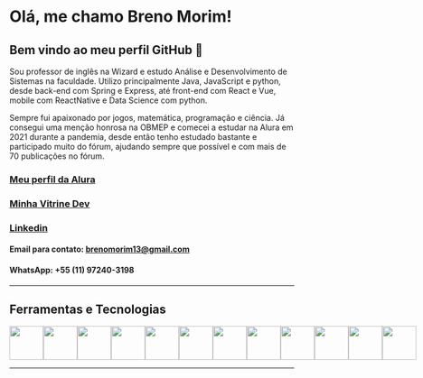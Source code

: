 # Olá, me chamo Breno Morim! 
## Bem vindo ao meu perfil GitHub 👋

Sou professor de inglês na Wizard e estudo Análise e Desenvolvimento de Sistemas na faculdade. Utilizo principalmente Java, JavaScript e python, desde back-end com Spring e Express, até front-end com React e Vue, mobile com ReactNative e Data Science com python. 

Sempre fui apaixonado por jogos, matemática, programação e ciência. Já consegui uma menção honrosa na OBMEP e comecei a estudar na Alura em 2021 durante a pandemia, desde então tenho estudado bastante e participado muito do fórum, ajudando sempre que possível e com mais de 70 publicações no fórum.

### [Meu perfil da Alura](https://cursos.alura.com.br/user/brenomorim13)

### [Minha Vitrine Dev](https://cursos.alura.com.br/vitrinedev/brenomorim13)

### [Linkedin](https://www.linkedin.com/in/brenomorim/)

#### Email para contato: brenomorim13@gmail.com

#### WhatsApp: +55 (11) 97240-3198
---

## Ferramentas e Tecnologias

<div style="display: flex; flex-direction: row;">
  <img height="60" width="60" src="https://cdn.jsdelivr.net/gh/devicons/devicon/icons/javascript/javascript-original.svg" />
  <img height="60" width="60" src="https://cdn.jsdelivr.net/gh/devicons/devicon/icons/typescript/typescript-original.svg" />
  <img height="60" width="60" src="https://cdn.jsdelivr.net/gh/devicons/devicon/icons/nodejs/nodejs-original.svg" />
  <img height="60" width="60" src="https://cdn.jsdelivr.net/gh/devicons/devicon/icons/react/react-original.svg" />
  <img height="60" width="60" src="https://cdn.jsdelivr.net/gh/devicons/devicon/icons/vuejs/vuejs-original.svg" />
  <img height="60" width="60" src="https://cdn.jsdelivr.net/gh/devicons/devicon/icons/python/python-original.svg" />
  <img height="60" width="60" src="https://cdn.jsdelivr.net/gh/devicons/devicon/icons/django/django-plain.svg" />
  <img height="60" width="60" src="https://cdn.jsdelivr.net/gh/devicons/devicon/icons/jupyter/jupyter-original-wordmark.svg" />
  <img height="60" width="60" src="https://cdn.jsdelivr.net/gh/devicons/devicon/icons/java/java-original.svg" />
  <img height="60" width="60" src="https://cdn.jsdelivr.net/gh/devicons/devicon/icons/spring/spring-plain-wordmark.svg" />
  <img height="60" width="60" src="https://cdn.jsdelivr.net/gh/devicons/devicon/icons/html5/html5-plain-wordmark.svg" />
  <img height="60" width="60" src="https://cdn.jsdelivr.net/gh/devicons/devicon/icons/css3/css3-plain-wordmark.svg" />
</div>

---
